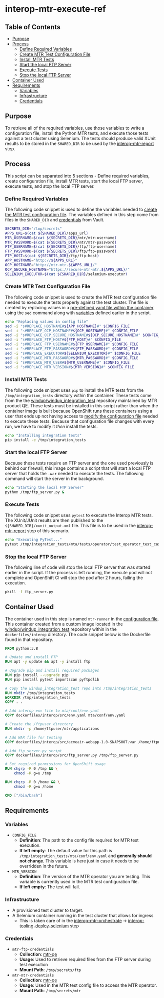 # interop-mtr-execute-ref<!-- omit from toc -->

## Table of Contents<!-- omit from toc -->
- [Purpose](#purpose)
- [Process](#process)
  - [Define Required Variables](#define-required-variables)
  - [Create MTR Test Configuration File](#create-mtr-test-configuration-file)
  - [Install MTR Tests](#install-mtr-tests)
  - [Start the local FTP Server](#start-the-local-ftp-server)
  - [Execute Tests](#execute-tests)
  - [Stop the local FTP Server](#stop-the-local-ftp-server)
- [Container Used](#container-used)
- [Requirements](#requirements)
  - [Variables](#variables)
  - [Infrastructure](#infrastructure)
  - [Credentials](#credentials)


## Purpose

To retrieve all of the required variables, use those variables to write a configuration file, install the Python MTR tests, and execute those tests against a test cluster using Selenium. The tests should produce valid XUnit results to be stored in the `SHARED_DIR` to be used by the [interop-mtr-report](../report/README.md) step. 

## Process

This script can be separated into 5 sections - Define required variables, create configuration file, install MTR tests, start the local FTP server, execute tests, and stop the local FTP server.

### Define Required Variables

The following code snippet is used to define the variables needed to [create the MTR test configuration file](#create-mtr-test-configuration-file). The variables defined in this step come from files in the `SHARED_DIR` and [credentials](#credentials) from Vault.

```bash
SECRETS_DIR="/tmp/secrets"
APPS_URL=$(cat ${SHARED_DIR}/apps_url)
MTR_USERNAME=$(cat ${SECRETS_DIR}/mtr/mtr-username)
MTR_PASSWORD=$(cat ${SECRETS_DIR}/mtr/mtr-password)
FTP_USERNAME=$(cat ${SECRETS_DIR}/ftp/ftp-username)
FTP_PASSWORD=$(cat ${SECRETS_DIR}/ftp/ftp-password)
FTP_HOST=$(cat ${SECRETS_DIR}/ftp/ftp-host)
APP_HOSTNAME="http://${APPS_URL}"
OCP_HOSTNAME="http://mtr-mtr.${APPS_URL}/"
OCP_SECURE_HOSTNAME="https://secure-mtr-mtr.${APPS_URL}/"
SELENIUM_EXECUTOR=$(cat ${SHARED_DIR}/selenium-executor)
```

### Create MTR Test Configuration File

The following code snippet is used to create the MTR test configuration file needed to execute the tests properly against the test cluster. The file is created by replacing values in a [pre-defined yaml file within the container](https://github.com/calebevans/windup_integration_test/blob/mtr/dockerfiles/interop/env.yaml) using the `sed` command along with [variables](#define-required-variables) defined earlier in the script.

```bash
echo "Replacing values in config file"
sed -i "s#REPLACE_HOSTNAME#${APP_HOSTNAME}#" $CONFIG_FILE
sed -i "s#REPLACE_OCP_HOSTNAME#${OCP_HOSTNAME}#" $CONFIG_FILE
sed -i "s#REPLACE_OCP_SECURE_HOSTNAME#${OCP_SECURE_HOSTNAME}#" $CONFIG_FILE
sed -i "s#REPLACE_FTP_HOST#${FTP_HOST}#" $CONFIG_FILE
sed -i "s#REPLACE_FTP_USERNAME#${FTP_USERNAME}#" $CONFIG_FILE
sed -i "s#REPLACE_FTP_PASSWORD#${FTP_PASSWORD}#" $CONFIG_FILE
sed -i "s#REPLACE_EXECUTOR#${SELENIUM_EXECUTOR}#" $CONFIG_FILE
sed -i "s#REPLACE_MTR_PASSWORD#${MTR_PASSWORD}#" $CONFIG_FILE
sed -i "s#REPLACE_MTR_USER#${MTR_USERNAME}#" $CONFIG_FILE
sed -i "s#REPLACE_MTR_VERSION#${MTR_VERSION}#" $CONFIG_FILE
```

### Install MTR Tests

The following code snippet uses `pip` to install the MTR tests from the `/tmp/integration_tests` directory within the container. These tests come from the the [windup/windup_integration_test](https://github.com/windup/windup_integration_test.git) repository maintained by MTR product QE. These tests must be installed in this script rather than when the container image is built because OpenShift runs these containers using a user that ends up not having access to [modify the configuration file](#create-mtr-test-configuration-file) needed to execute these tests. Because that configuration file changes with every run, we have to modify it *then* install the tests.

```bash
echo "Installing integration tests"
pip install -e /tmp/integration_tests
```

### Start the local FTP Server

Because these tests require an FTP server and the one used previously is behind our firewall, this image contains a script that will start a local FTP server that holds the `.war` needed to execute the tests. The following command will start the server in the background.

```bash
echo "Starting the local FTP Server"
python /tmp/ftp_server.py &
```

### Execute Tests

The following code snippet uses `pytest` to execute the Interop MTR tests. The XUnit/JUnit results are then published to the `${SHARED_DIR}/xunit_output.xml` file. This file is to be used in the [interop-mtr-report](../report/README.md) step of this scenario.

```bash
echo "Executing PyTest..."
pytest /tmp/integration_tests/mta/tests/operator/test_operator_test_cases.py -vv --reruns 4 --reruns-delay 10 --junitxml=${SHARED_DIR}/xunit_output.xml
```

### Stop the local FTP Server

The following line of code will stop the local FTP server that was started earlier in the script. If the process is left running, the execute pod will not complete and OpenShift CI will stop the pod after 2 hours, failing the execution.

```bash
pkill -f ftp_server.py
```

## Container Used

The container used in this step is named `mtr-runner` in the [configuration file](../../../../config/calebevans/calebevans-windup_integration_test-mtr.yaml). This container created from a custom image located in the [windup/windup_integration_test](https://github.com/windup/windup_integration_test.git) repository within in the `dockerfiles/interop` directory. The code snippet below is the Dockerfile found in that repository.

```Dockerfile
FROM python:3.8

# Update and install FTP
RUN apt -y update && apt -y install ftp

# Upgrade pip and install required packages
RUN pip install --upgrade pip
RUN pip install pytest importscan pyftpdlib

# Copy the windup_integration_test repo into /tmp/integration_tests
RUN mkdir /tmp/integration_tests
WORKDIR /tmp/integration_tests
COPY . .

# Add interop env file to mta/conf/env.yaml
COPY dockerfiles/interop/src/env.yaml mta/conf/env.yaml

# Create the /ftpuser directory
RUN mkdir -p /home/ftpuser/mtr/applications

# Add WAR file for testing
COPY dockerfiles/interop/src/acmeair-webapp-1.0-SNAPSHOT.war /home/ftpuser/mtr/applications/acmeair-webapp-1.0-SNAPSHOT.war

# Add ftp_server.py script
COPY dockerfiles/interop/src/ftp_server.py /tmp/ftp_server.py

# Set required permissions for OpenShift usage
RUN chgrp -R 0 /tmp && \
    chmod -R g=u /tmp

RUN chgrp -R 0 /home && \
    chmod -R g=u /home

CMD ["/bin/bash"]
```

## Requirements

### Variables

- `CONFIG_FILE`
  - **Definition**: The path to the config file required for MTR test execution.
  - **If left empty**: The default value for this path is `/tmp/integration_tests/mta/conf/env.yaml` and **generally should not change**. This variable is here just in case it needs to be overridden in the future.
- `MTR_VERSION`
  - **Definition**: The version of the MTR operator you are testing. This variable is currently used in the MTR test configuration file.
  - **If left empty**: The test will fail.
### Infrastructure

- A provisioned test cluster to target.
- A Selenium container running in the test cluster that allows for ingress
  - This is taken care of in the [interop-mtr-orchestrate](../orchestrate/README.md) -> [interop-tooling-deploy-selenium](../../tooling/deploy-selenium/README.md) step

### Credentials

- `mtr-ftp-credentials`
  - **Collection**: [mtr-qe](https://vault.ci.openshift.org/ui/vault/secrets/kv/ddlist/selfservice/mtr-qe/)
  - **Usage**: Used to retrieve required files from the FTP server during test execution
  - **Mount Path**: `/tmp/secrets/ftp`
- `mtr-mtr-credentials`
  - **Collection**: [mtr-qe](https://vault.ci.openshift.org/ui/vault/secrets/kv/ddlist/selfservice/mtr-qe/)
  - **Usage**: Used in the MTR test config file to access the MTR operator.
  - **Mount Path**: `/tmp/secrets/mtr`